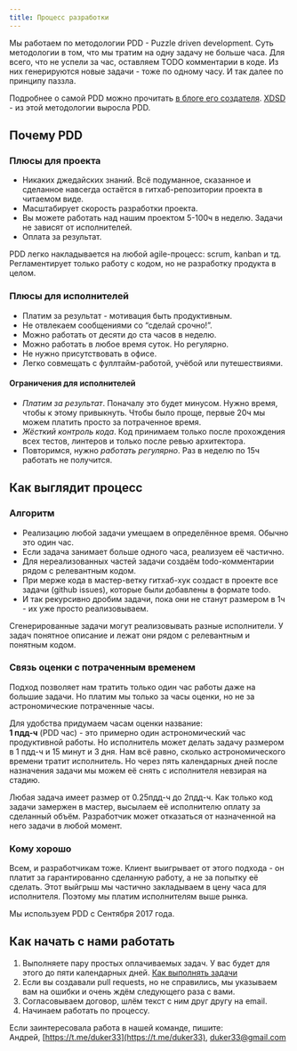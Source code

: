 ```yaml
---
title: Процесс разработки
---
```


Мы работаем по методологии PDD - Puzzle driven development.
Суть методологии в том, что мы тратим на одну задачу не больше часа.
Для всего, что не успели за час, оставляем TODO комментарии в коде.
Из них генерируются новые задачи - тоже по одному часу.
И так далее по принципу паззла.

Подробнее о самой PDD можно прочитать
[в блоге его создателя](http://www.yegor256.com/2010/03/04/pdd.html).
[XDSD](http://www.xdsd.org/) - из этой методологии выросла PDD.

## Почему PDD
### Плюсы для проекта
- Никаких джедайских знаний. Всё подуманное, сказанное и сделанное навсегда остаётся в гитхаб-репозитории проекта в читаемом виде.
- Масштабирует скорость разработки проекта.
- Вы можете работать над нашим проектом 5-100ч в неделю. Задачи не зависят от исполнителей.
- Оплата за результат.

PDD легко накладывается на любой agile-процесс: scrum, kanban и тд.
Регламентирует только работу с кодом, но не разработку продукта в целом.

### Плюсы для исполнителей
- Платим за результат - мотивация быть продуктивным.
- Не отвлекаем сообщениями со “сделай срочно!”.
- Можно работать от десяти до ста часов в неделю.
- Можно работать в любое время суток. Но регулярно.
- Не нужно присутствовать в офисе.
- Легко совмещать с фуллтайм-работой, учёбой или путешествиями.

#### Ограничения для исполнителей
- *Платим за результат*. Поначалу это будет минусом. Нужно время, чтобы к этому привыкнуть. Чтобы было проще, первые 20ч мы можем платить просто за потраченное время.
- *Жёсткий контроль кода*. Код принимаем только после прохождения всех тестов, линтеров и только после ревью архитектора.
- Повторимся, нужно *работать регулярно*. Раз в неделю по 15ч работать не получится.



## Как выглядит процесс

### Алгоритм
- Реализацию любой задачи умещаем в определённое время. Обычно это один час.
- Если задача занимает больше одного часа, реализуем её частично.
- Для нереализованных частей задачи создаём todo-комментарии рядом с релевантным кодом.
- При мерже кода в мастер-ветку гитхаб-хук создаст в проекте все задачи (github issues), которые были добавлены в формате todo.
- И так рекурсивно дробим задачи, пока они не станут размером в 1ч - их уже просто реализовываем.

Сгенерированные задачи могут реализовывать разные исполнители.
У задач понятное описание и лежат они рядом с релевантным и понятным кодом.


### Связь оценки с потраченным временем
Подход позволяет нам тратить только один час работы даже на большие задачи.
Но платим мы только за часы оценки, но не за астрономические потраченные часы. 

Для удобства придумаем часам оценки название:<br>
**1 пдд-ч** (PDD час) - это примерно один астрономический час продуктивной работы.
Но исполнитель может делать задачу размером в 1 пдд-ч и 15 минут и 3 дня. Нам всё равно, сколько астрономического времени тратит исполнитель.
Но через пять календарных дней после назначения задачи мы можем её снять с исполнителя невзирая на стадию.

Любая задача имеет размер от 0.25пдд-ч до 2пдд-ч.
Как только код задачи замержен в мастер, высылаем её исполнителю оплату за сделанный объём.
Разработчик может отказаться от назначенной на него задачи в любой момент.


### Кому хорошо
Всем, и разработчикам тоже.
Клиент выигрывает от этого подхода - он платит за гарантированно сделанную работу, а не за попытку её сделать.
Этот выйгрыш мы частично закладываем в цену часа для исполнителя.
Поэтому мы платим исполнителям выше рынка.

Мы используем PDD с Сентября 2017 года.

## Как начать с нами работать
1. Выполняете пару простых оплачиваемых задач.
У вас будет для этого до пяти календарных дней.
[Как выполнять задачи](/dev/test_process.md)
1. Если вы создавали pull requests, но не справились,
мы указываем вам на ошибки и очень ждём следующего раза с вами.
1. Согласовываем договор, шлём текст с ним друг другу на email.
1. Начинаем работать по процессу.

Если заинтересовала работа в нашей команде, пишите: <br>
Андрей, [https://t.me/duker33](https://t.me/duker33),
[duker33@gmail.com](mailto:duker33@gmail.com)
